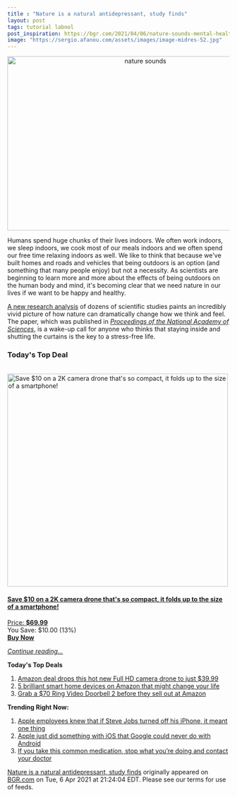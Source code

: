 ```yaml
---
title : "Nature is a natural antidepressant, study finds"
layout: post
tags: tutorial labnol
post_inspiration: https://bgr.com/2021/04/06/nature-sounds-mental-health-physical-wellness/
image: "https://sergio.afanou.com/assets/images/image-midres-52.jpg"
---
```


<center><a href="https://bgr.com/2021/04/06/nature-sounds-mental-health-physical-wellness/" class="bgr-rss-featured-image bgr-rss-test-class"><img loading="lazy" width="610" height="395" src="https://bgr.com/wp-content/uploads/2021/02/BGRpic-Recovered-1.jpg?quality=70&amp;strip=all&amp;w=610" class="attachment-feed_normal size-feed_normal wp-post-image" alt="nature sounds" loading="lazy" srcset="https://bgr.com/wp-content/uploads/2021/02/BGRpic-Recovered-1.jpg 1600w, https://bgr.com/wp-content/uploads/2021/02/BGRpic-Recovered-1.jpg?resize=150,97 150w, https://bgr.com/wp-content/uploads/2021/02/BGRpic-Recovered-1.jpg?resize=300,194 300w, https://bgr.com/wp-content/uploads/2021/02/BGRpic-Recovered-1.jpg?resize=768,497 768w, https://bgr.com/wp-content/uploads/2021/02/BGRpic-Recovered-1.jpg?resize=1024,662 1024w, https://bgr.com/wp-content/uploads/2021/02/BGRpic-Recovered-1.jpg?resize=1536,994 1536w, https://bgr.com/wp-content/uploads/2021/02/BGRpic-Recovered-1.jpg?resize=610,395 610w, https://bgr.com/wp-content/uploads/2021/02/BGRpic-Recovered-1.jpg?resize=664,430 664w, https://bgr.com/wp-content/uploads/2021/02/BGRpic-Recovered-1.jpg?resize=1200,776 1200w, https://bgr.com/wp-content/uploads/2021/02/BGRpic-Recovered-1.jpg?resize=782,506 782w, https://bgr.com/wp-content/uploads/2021/02/BGRpic-Recovered-1.jpg?resize=827,535 827w, https://bgr.com/wp-content/uploads/2021/02/BGRpic-Recovered-1.jpg?resize=800,518 800w" sizes="(max-width: 610px) 100vw, 610px" title="nature sounds" /></a></center><p>Humans spend huge chunks of their lives indoors. We often work indoors, we sleep indoors, we cook most of our meals indoors and we often spend our free time relaxing indoors as well. We like to think that because we've built homes and roads and vehicles that being outdoors is an option (and something that many people enjoy) but not a necessity. As scientists are beginning to learn more and more about the effects of being outdoors on the human body and mind, it's becoming clear that we need nature in our lives if we want to be happy and healthy.</p>
<p><a href="https://www.smithsonianmag.com/science-nature/why-listening-sounds-nature-can-be-restorative-180977397/">A new research analysis</a> of dozens of scientific studies paints an incredibly vivid picture of how nature can dramatically change how we think and feel. The paper, which was published in <em><a href="https://www.pnas.org/content/118/14/e2013097118">Proceedings of the National Academy of Sciences</a></em>, is a wake-up call for anyone who thinks that staying inside and shutting the curtains is the key to a stress-free life.</p>
<h3>Today's Top Deal</h3>
<p><a href="https://www.amazon.com/gp/product/B08GLFDPWR?tag=b0c55topdeals-20"><br><img height="483px" width="500px" src="https://m.media-amazon.com/images/I/513KOLHWgfL.jpg" alt="Save $10 on a 2K camera drone that's so compact, it folds up to the size of a smartphone!"><br></a></p>
<h4><a href="https://www.amazon.com/gp/product/B08GLFDPWR?tag=b0c55rss-20">Save $10 on a 2K camera drone that's so compact, it folds up to the size of a smartphone!</a></h4>
<p><a href="https://www.amazon.com/gp/product/B08GLFDPWR?tag=b0c55rss-20">Price: <strong>$69.99</strong></a><br><span>You Save: $10.00 (13%)</span><br><strong><a href="https://www.amazon.com/gp/product/B08GLFDPWR?tag=b0c55rss-20">Buy Now</a></strong></p>
<p><a href="https://bgr.com/2021/04/06/nature-sounds-mental-health-physical-wellness/" class="more-link"><em>Continue reading...</em></a></p>

<p><strong>Today's Top Deals</strong></p>
<ol>
<li><a href="https://bgr.com/2021/04/06/amazon-best-drone-deals-under-50-april-2021/?utm_source=rss&#038;utm_campaign=topdeals">Amazon deal drops this hot new Full HD camera drone to just $39.99</a></li>
<li><a href="https://bgr.com/2021/04/06/best-smart-home-devices-2021-april-edition/?utm_source=rss&#038;utm_campaign=topdeals">5 brilliant smart home devices on Amazon that might change your life</a></li>
<li><a href="https://bgr.com/2021/04/05/grab-a-70-ring-video-doorbell-2-before-they-sell-out-at-amazon/?utm_source=rss&#038;utm_campaign=topdeals">Grab a $70 Ring Video Doorbell 2 before they sell out at Amazon</a></li>
</ol>

<p><strong>Trending Right Now:</strong></p>
<ol>
<li><a href="https://bgr.com/2021/04/06/steve-jobs-turned-off-iphone-to-visit-jony-ive-apple-design-department/">Apple employees knew that if Steve Jobs turned off his iPhone, it meant one thing</a></li>
<li><a href="https://bgr.com/2021/04/06/ios-14-adoption-rate-iphone-ipad-ipados-14/">Apple just did something with iOS that Google could never do with Android</a></li>
<li><a href="https://bgr.com/2021/04/06/medication-recall-adhd-fda/">If you take this common medication, stop what you’re doing and contact your doctor</a></li>
</ol>
<p><a href="https://bgr.com/2021/04/06/nature-sounds-mental-health-physical-wellness/">Nature is a natural antidepressant, study finds</a> originally appeared on <a href="http://bgr.com">BGR.com</a> on Tue, 6 Apr 2021 at 21:24:04 EDT. Please see our terms for use of feeds.</p>